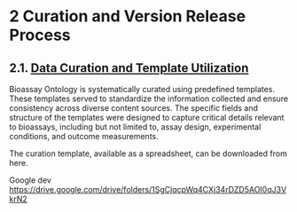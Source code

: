 # 2 Curation and Version Release Process

## 2.1. [Data Curation and Template Utilization](https://github.com/BioAssayOntology/BAO/wiki/Data-Curation-and-Template-Utilization)
Bioassay Ontology is systematically curated using predefined templates. These templates served to standardize the information collected and ensure consistency across diverse content sources. The specific fields and structure of the templates were designed to capture critical details relevant to bioassays, including but not limited to, assay design, experimental conditions, and outcome measurements.


The curation template, available as a spreadsheet, can be downloaded from here.

Google dev https://drive.google.com/drive/folders/1SgCjqcpWq4CXj34rDZD5AOI0qJ3VkrN2
